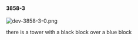 #### 3858-3
![dev-3858-3-0.png](https://github.com/lil-lab/nlvr/raw/master/nlvr/dev/images/3/dev-3858-3-0.png "dev-3858-3-0.png")

there is a tower with a black block over a blue block